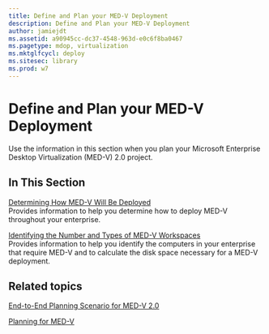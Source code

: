 ```yaml
---
title: Define and Plan your MED-V Deployment
description: Define and Plan your MED-V Deployment
author: jamiejdt
ms.assetid: a90945cc-dc37-4548-963d-e0c6f8ba0467
ms.pagetype: mdop, virtualization
ms.mktglfcycl: deploy
ms.sitesec: library
ms.prod: w7
---
```



# Define and Plan your MED-V Deployment


Use the information in this section when you plan your Microsoft Enterprise Desktop Virtualization (MED-V) 2.0 project.

## In This Section


<a href="" id="determining-how-med-v-will-be-deployed"></a>[Determining How MED-V Will Be Deployed](determining-how-med-v-will-be-deployed.md)  
Provides information to help you determine how to deploy MED-V throughout your enterprise.

<a href="" id="identifying-the-number-and-types-of-med-v-workspaces"></a>[Identifying the Number and Types of MED-V Workspaces](identifying-the-number-and-types-of-med-v-workspaces.md)  
Provides information to help you identify the computers in your enterprise that require MED-V and to calculate the disk space necessary for a MED-V deployment.

## Related topics


[End-to-End Planning Scenario for MED-V 2.0](end-to-end-planning-scenario-for-med-v-20.md)

[Planning for MED-V](planning-for-med-v.md)

 

 





